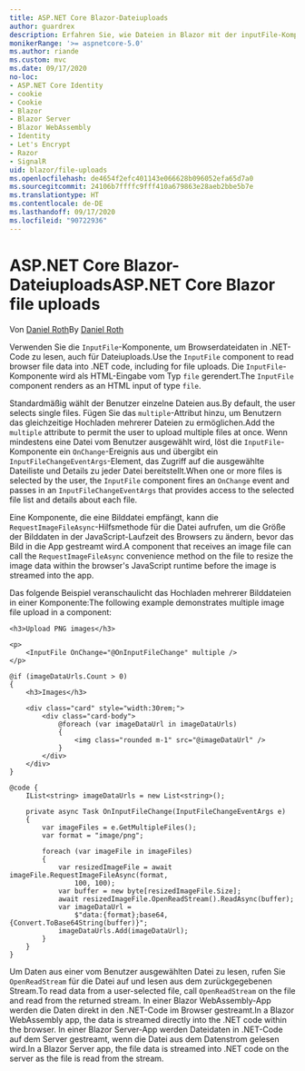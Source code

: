 ```yaml
---
title: ASP.NET Core Blazor-Dateiuploads
author: guardrex
description: Erfahren Sie, wie Dateien in Blazor mit der inputFile-Komponente hochgeladen werden.
monikerRange: '>= aspnetcore-5.0'
ms.author: riande
ms.custom: mvc
ms.date: 09/17/2020
no-loc:
- ASP.NET Core Identity
- cookie
- Cookie
- Blazor
- Blazor Server
- Blazor WebAssembly
- Identity
- Let's Encrypt
- Razor
- SignalR
uid: blazor/file-uploads
ms.openlocfilehash: de4654f2efc401143e066628b096052efa65d7a0
ms.sourcegitcommit: 24106b7ffffc9fff410a679863e28aeb2bbe5b7e
ms.translationtype: HT
ms.contentlocale: de-DE
ms.lasthandoff: 09/17/2020
ms.locfileid: "90722936"
---
```

# <a name="aspnet-core-no-locblazor-file-uploads"></a><span data-ttu-id="6c70e-103">ASP.NET Core Blazor-Dateiuploads</span><span class="sxs-lookup"><span data-stu-id="6c70e-103">ASP.NET Core Blazor file uploads</span></span>

<span data-ttu-id="6c70e-104">Von [Daniel Roth](https://github.com/danroth27)</span><span class="sxs-lookup"><span data-stu-id="6c70e-104">By [Daniel Roth](https://github.com/danroth27)</span></span>

<span data-ttu-id="6c70e-105">Verwenden Sie die `InputFile`-Komponente, um Browserdateidaten in .NET-Code zu lesen, auch für Dateiuploads.</span><span class="sxs-lookup"><span data-stu-id="6c70e-105">Use the `InputFile` component to read browser file data into .NET code, including for file uploads.</span></span> <span data-ttu-id="6c70e-106">Die `InputFile`-Komponente wird als HTML-Eingabe vom Typ `file` gerendert.</span><span class="sxs-lookup"><span data-stu-id="6c70e-106">The `InputFile` component renders as an HTML input of type `file`.</span></span>

<span data-ttu-id="6c70e-107">Standardmäßig wählt der Benutzer einzelne Dateien aus.</span><span class="sxs-lookup"><span data-stu-id="6c70e-107">By default, the user selects single files.</span></span> <span data-ttu-id="6c70e-108">Fügen Sie das `multiple`-Attribut hinzu, um Benutzern das gleichzeitige Hochladen mehrerer Dateien zu ermöglichen.</span><span class="sxs-lookup"><span data-stu-id="6c70e-108">Add the `multiple` attribute to permit the user to upload multiple files at once.</span></span> <span data-ttu-id="6c70e-109">Wenn mindestens eine Datei vom Benutzer ausgewählt wird, löst die `InputFile`-Komponente ein `OnChange`-Ereignis aus und übergibt ein `InputFileChangeEventArgs`-Element, das Zugriff auf die ausgewählte Dateiliste und Details zu jeder Datei bereitstellt.</span><span class="sxs-lookup"><span data-stu-id="6c70e-109">When one or more files is selected by the user, the `InputFile` component fires an `OnChange` event and passes in an `InputFileChangeEventArgs` that provides access to the selected file list and details about each file.</span></span>

<span data-ttu-id="6c70e-110">Eine Komponente, die eine Bilddatei empfängt, kann die `RequestImageFileAsync`-Hilfsmethode für die Datei aufrufen, um die Größe der Bilddaten in der JavaScript-Laufzeit des Browsers zu ändern, bevor das Bild in die App gestreamt wird.</span><span class="sxs-lookup"><span data-stu-id="6c70e-110">A component that receives an image file can call the `RequestImageFileAsync` convenience method on the file to resize the image data within the browser's JavaScript runtime before the image is streamed into the app.</span></span>

<span data-ttu-id="6c70e-111">Das folgende Beispiel veranschaulicht das Hochladen mehrerer Bilddateien in einer Komponente:</span><span class="sxs-lookup"><span data-stu-id="6c70e-111">The following example demonstrates multiple image file upload in a component:</span></span>

```razor
<h3>Upload PNG images</h3>

<p>
    <InputFile OnChange="@OnInputFileChange" multiple />
</p>

@if (imageDataUrls.Count > 0)
{
    <h3>Images</h3>

    <div class="card" style="width:30rem;">
        <div class="card-body">
            @foreach (var imageDataUrl in imageDataUrls)
            {
                <img class="rounded m-1" src="@imageDataUrl" />
            }
        </div>
    </div>
}

@code {
    IList<string> imageDataUrls = new List<string>();

    private async Task OnInputFileChange(InputFileChangeEventArgs e)
    {
        var imageFiles = e.GetMultipleFiles();
        var format = "image/png";

        foreach (var imageFile in imageFiles)
        {
            var resizedImageFile = await imageFile.RequestImageFileAsync(format, 
                100, 100);
            var buffer = new byte[resizedImageFile.Size];
            await resizedImageFile.OpenReadStream().ReadAsync(buffer);
            var imageDataUrl = 
                $"data:{format};base64,{Convert.ToBase64String(buffer)}";
            imageDataUrls.Add(imageDataUrl);
        }
    }
}
```

<span data-ttu-id="6c70e-112">Um Daten aus einer vom Benutzer ausgewählten Datei zu lesen, rufen Sie `OpenReadStream` für die Datei auf und lesen aus dem zurückgegebenen Stream.</span><span class="sxs-lookup"><span data-stu-id="6c70e-112">To read data from a user-selected file, call `OpenReadStream` on the file and read from the returned stream.</span></span> <span data-ttu-id="6c70e-113">In einer Blazor WebAssembly-App werden die Daten direkt in den .NET-Code im Browser gestreamt.</span><span class="sxs-lookup"><span data-stu-id="6c70e-113">In a Blazor WebAssembly app, the data is streamed directly into the .NET code within the browser.</span></span> <span data-ttu-id="6c70e-114">In einer Blazor Server-App werden Dateidaten in .NET-Code auf dem Server gestreamt, wenn die Datei aus dem Datenstrom gelesen wird.</span><span class="sxs-lookup"><span data-stu-id="6c70e-114">In a Blazor Server app, the file data is streamed into .NET code on the server as the file is read from the stream.</span></span> 
